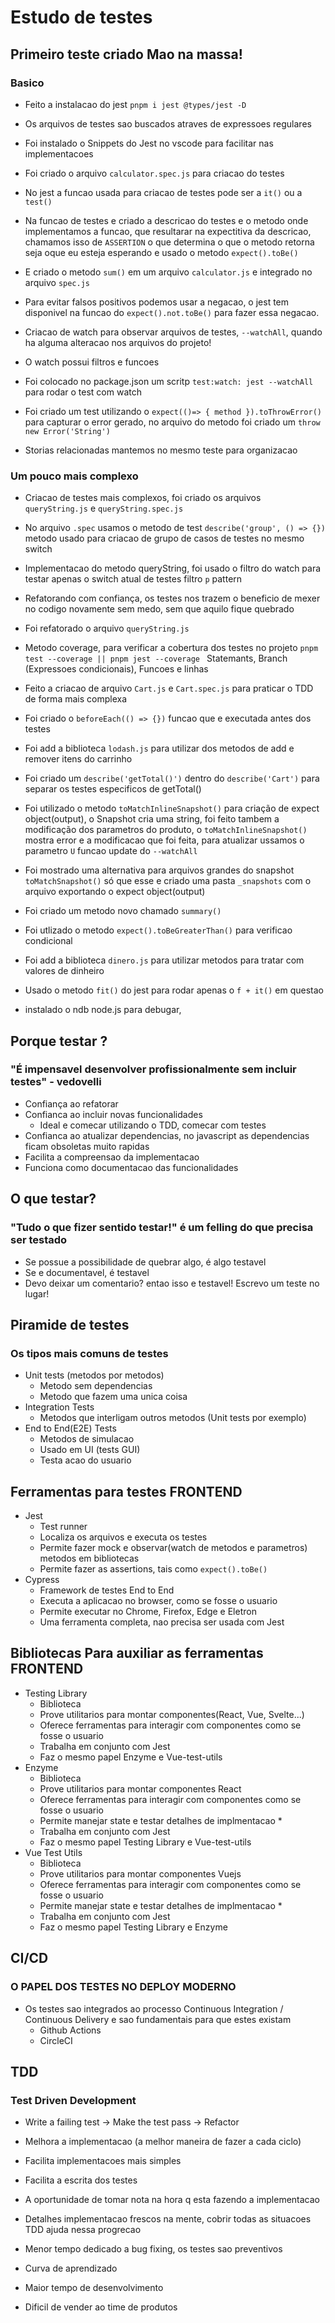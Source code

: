 # Estudo de testes

## Primeiro teste criado Mao na massa!

### Basico

- Feito a instalacao do jest `pnpm i jest @types/jest -D`
- Os arquivos de testes sao buscados atraves de expressoes regulares
- Foi instalado o Snippets do Jest no vscode para facilitar nas implementacoes
- Foi criado o arquivo `calculator.spec.js` para criacao do testes
- No jest a funcao usada para criacao de testes pode ser a `it()` ou a `test()`
- Na funcao de testes e criado a descricao do testes e o metodo onde implementamos a funcao, que resultarar na expectitiva da descricao, chamamos isso de `ASSERTION`
  o que determina o que o metodo retorna seja oque eu esteja esperando e usado o metodo `expect().toBe()`
- E criado o metodo `sum()` em um arquivo `calculator.js` e integrado no arquivo `spec.js`
- Para evitar falsos positivos podemos usar a negacao, o jest tem disponivel na funcao do `expect().not.toBe()` para fazer essa negacao.
- Criacao de watch para observar arquivos de testes, `--watchAll`, quando ha alguma alteracao nos arquivos do projeto!
- O watch possui filtros e funcoes
- Foi colocado no package.json um scritp `test:watch: jest --watchAll` para rodar o test com watch

- Foi criado um test utilizando o `expect(()=> { method }).toThrowError()` para capturar o error gerado, no arquivo do metodo foi criado um `throw new Error('String')`
- Storias relacionadas mantemos no mesmo teste para organizacao

### Um pouco mais complexo

- Criacao de testes mais complexos, foi criado os arquivos `queryString.js` e `queryString.spec.js`
- No arquivo `.spec` usamos o metodo de test `describe('group', () => {})` metodo usado para criacao de grupo de casos de testes no mesmo switch

- Implementacao do metodo queryString, foi usado o filtro do watch para testar apenas o switch atual de testes filtro `p` pattern

- Refatorando com confiança, os testes nos trazem o beneficio de mexer no codigo novamente sem medo, sem que aquilo fique quebrado
- Foi refatorado o arquivo `queryString.js`

- Metodo coverage, para verificar a cobertura dos testes no projeto `pnpm test --coverage || pnpm jest --coverage ` Statemants, Branch (Expressoes condicionais), Funcoes e linhas

- Feito a criacao de arquivo `Cart.js` e `Cart.spec.js` para praticar o TDD de forma mais complexa
- Foi criado o `beforeEach(() => {})` funcao que e executada antes dos testes

- Foi add a biblioteca `lodash.js` para utilizar dos metodos de add e remover itens do carrinho

- Foi criado um `describe('getTotal()')` dentro do `describe('Cart')` para separar os testes especificos de getTotal()
- Foi utilizado o metodo `toMatchInlineSnapshot()` para criação de expect object(output), o Snapshot cria uma string, foi feito tambem a modificação dos parametros do produto, o `toMatchInlineSnapshot()` mostra error e a modificacao que foi feita, para atualizar ussamos o parametro `U` funcao update do `--watchAll`
- Foi mostrado uma alternativa para arquivos grandes do snapshot `toMatchSnapshot()` só que esse e criado uma pasta `_snapshots` com o arquivo exportando o expect object(output)
- Foi criado um metodo novo chamado `summary()`
- Foi utlizado o metodo `expect().toBeGreaterThan()` para verificao condicional
- Foi add a biblioteca `dinero.js` para utilizar metodos para tratar com valores de dinheiro

- Usado o metodo `fit()` do jest para rodar apenas o `f + it()` em questao

- instalado o ndb node.js para debugar,

## Porque testar ?

### "É impensavel desenvolver profissionalmente sem incluir testes" - vedovelli

- Confiança ao refatorar
- Confianca ao incluir novas funcionalidades
  - Ideal e comecar utilizando o TDD, comecar com testes
- Confianca ao atualizar dependencias, no javascript as dependencias ficam obsoletas muito rapidas
- Facilita a compreensao da implementacao
- Funciona como documentacao das funcionalidades

## O que testar?

### "Tudo o que fizer sentido testar!" é um felling do que precisa ser testado

- Se possue a possibilidade de quebrar algo, é algo testavel
- Se e documentavel, é testavel
- Devo deixar um comentario? entao isso e testavel! Escrevo um teste no lugar!

## Piramide de testes

### Os tipos mais comuns de testes

- Unit tests (metodos por metodos)
  - Metodo sem dependencias
  - Metodo que fazem uma unica coisa
- Integration Tests
  - Metodos que interligam outros metodos (Unit tests por exemplo)
- End to End(E2E) Tests
  - Metodos de simulacao
  - Usado em UI (tests GUI)
  - Testa acao do usuario

## Ferramentas para testes FRONTEND

- Jest
  - Test runner
  - Localiza os arquivos e executa os testes
  - Permite fazer mock e observar(watch de metodos e parametros) metodos em bibliotecas
  - Permite fazer as assertions, tais como `expect().toBe()`
- Cypress
  - Framework de testes End to End
  - Executa a aplicacao no browser, como se fosse o usuario
  - Permite executar no Chrome, Firefox, Edge e Eletron
  - Uma ferramenta completa, nao precisa ser usada com Jest

## Bibliotecas Para auxiliar as ferramentas FRONTEND

- Testing Library
  - Biblioteca
  - Prove utilitarios para montar componentes(React, Vue, Svelte...)
  - Oferece ferramentas para interagir com componentes como se fosse o usuario
  - Trabalha em conjunto com Jest
  - Faz o mesmo papel Enzyme e Vue-test-utils
- Enzyme
  - Biblioteca
  - Prove utilitarios para montar componentes React
  - Oferece ferramentas para interagir com componentes como se fosse o usuario
  - Permite manejar state e testar detalhes de implmentacao \*
  - Trabalha em conjunto com Jest
  - Faz o mesmo papel Testing Library e Vue-test-utils
- Vue Test Utils
  - Biblioteca
  - Prove utilitarios para montar componentes Vuejs
  - Oferece ferramentas para interagir com componentes como se fosse o usuario
  - Permite manejar state e testar detalhes de implmentacao \*
  - Trabalha em conjunto com Jest
  - Faz o mesmo papel Testing Library e Enzyme

## CI/CD

### O PAPEL DOS TESTES NO DEPLOY MODERNO

- Os testes sao integrados ao processo Continuous Integration / Continuous Delivery e sao
  fundamentais para que estes existam
  - Github Actions
  - CircleCI

## TDD

### Test Driven Development

- Write a failing test -> Make the test pass -> Refactor

- Melhora a implementacao (a melhor maneira de fazer a cada ciclo)
- Facilita implementacoes mais simples
- Facilita a escrita dos testes
- A oportunidade de tomar nota na hora q esta fazendo a implementacao
- Detalhes implementacao frescos na mente, cobrir todas as situacoes TDD ajuda nessa progrecao
- Menor tempo dedicado a bug fixing, os testes sao preventivos
- Curva de aprendizado
- Maior tempo de desenvolvimento
- Dificil de vender ao time de produtos
